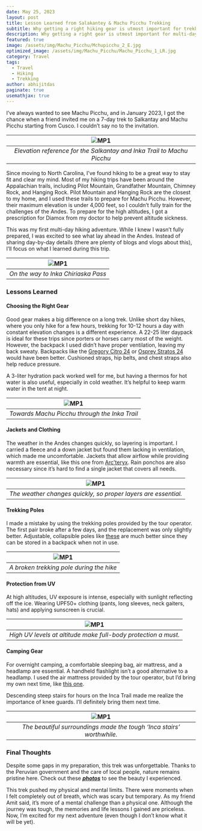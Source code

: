```yaml
---
date: May 25, 2023
layout: post
title: Lesson Learned from Salakantey & Machu Picchu Trekking
subtitle: Why getting a right hiking gear is utmost important for trekking
description: Why getting a right gear is utmost important for multi-day hiking
featured: true
image: /assets/img/Machu_Picchu/Mchupicchu_2_E.jpg
optimized_image: /assets/img/Machu_Picchu/Machu_Picchu_1_LR.jpg
category: Travel
tags:
  - Travel
  - Hiking
  - Trekking
author: abhijitdas
paginate: true
usemathjax: true
---
```


I’ve always wanted to see Machu Picchu, and in January 2023, I got the chance when a friend invited me on a 7-day trek to Salkantay and Machu Picchu starting from Cusco. I couldn’t say no to the invitation.

| ![MP1](\assets\img\Machu_Picchu\MP_Summary.png) |
|:--:|
| *Elevation reference for the Salkantay and Inka Trail to Machu Picchu* |

Since moving to North Carolina, I’ve found hiking to be a great way to stay fit and clear my mind. Most of my hiking trips have been around the Appalachian trails, including Pilot Mountain, Grandfather Mountain, Chimney Rock, and Hanging Rock. Pilot Mountain and Hanging Rock are the closest to my home, and I used these trails to prepare for Machu Picchu. However, their maximum elevation is under 4,000 feet, so I couldn’t fully train for the challenges of the Andes. To prepare for the high altitudes, I got a prescription for Diamox from my doctor to help prevent altitude sickness.

This was my first multi-day hiking adventure. While I knew I wasn’t fully prepared, I was excited to see what lay ahead in the Andes. Instead of sharing day-by-day details (there are plenty of blogs and vlogs about this), I’ll focus on what I learned during this trip.

| ![MP1](\assets\img\Machu_Picchu\Mchupicchu_3_E.jpg) |
|:--:|
| *On the way to Inka Chiriaska Pass* |

### Lessons Learned

#### Choosing the Right Gear
Good gear makes a big difference on a long trek. Unlike short day hikes, where you only hike for a few hours, trekking for 10-12 hours a day with constant elevation changes is a different experience. A 22-25 liter daypack is ideal for these trips since porters or horses carry most of the weight. However, the backpack I used didn’t have proper ventilation, leaving my back sweaty. Backpacks like the [Gregory Citro 24](https://www.gregorypacks.com/packs-bags/hydration-packs/citro-24-h2o-126894XXXX.html) or [Osprey Stratos 24](https://www.osprey.com/us/en/product/stratos-24-STRATOS24S22.html) would have been better. Cushioned straps, hip belts, and chest straps also help reduce pressure. 

A 3-liter hydration pack worked well for me, but having a thermos for hot water is also useful, especially in cold weather. It’s helpful to keep warm water in the tent at night.

| ![MP1](\assets\img\Machu_Picchu\Mchupicchu_5e.jpg) |
|:--:|
| *Towards Machu Picchu through the Inka Trail* |

#### Jackets and Clothing
The weather in the Andes changes quickly, so layering is important. I carried a fleece and a down jacket but found them lacking in ventilation, which made me uncomfortable. Jackets that allow airflow while providing warmth are essential, like this one from [Arc'teryx](https://www.rei.com/product/185627/arcteryx-atom-sl-insulated-hoodie-mens). Rain ponchos are also necessary since it’s hard to find a single jacket that covers all needs.

| ![MP1](\assets\img\Machu_Picchu\Mchupicchu_9e.jpg) |
|:--:|
| *The weather changes quickly, so proper layers are essential.* |

#### Trekking Poles
I made a mistake by using the trekking poles provided by the tour operator. The first pair broke after a few days, and the replacement was only slightly better. Adjustable, collapsible poles like [these](https://www.rei.com/product/202396/black-diamond-distance-z-trekking-poles-pair) are much better since they can be stored in a backpack when not in use.

| ![MP1](\assets\img\Machu_Picchu\Mchupicchu_6.jpg) |
|:--:|
| *A broken trekking pole during the hike* |

#### Protection from UV
At high altitudes, UV exposure is intense, especially with sunlight reflecting off the ice. Wearing UPF50+ clothing (pants, long sleeves, neck gaiters, hats) and applying sunscreen is crucial.

| ![MP1](\assets\img\Machu_Picchu\Mchupicchu_7e.jpg) |
|:--:|
| *High UV levels at altitude make full-body protection a must.* |

#### Camping Gear
For overnight camping, a comfortable sleeping bag, air mattress, and a headlamp are essential. A handheld flashlight isn’t a good alternative to a headlamp. I used the air mattress provided by the tour operator, but I’d bring my own next time, like [this one](https://www.amazon.com/Tame-Lands-Camping-Sleeping-Pad/dp/B08KFQN25X/ref=sr_1_5).

Descending steep stairs for hours on the Inca Trail made me realize the importance of knee guards. I’ll definitely bring them next time.

| ![MP1](\assets\img\Machu_Picchu\Mchupicchu_10.jpg) |
|:--:|
| *The beautiful surroundings made the tough ‘Inca stairs’ worthwhile.* |

### Final Thoughts
Despite some gaps in my preparation, this trek was unforgettable. Thanks to the Peruvian government and the care of local people, nature remains pristine here. Check out these [***photos***](https://www.amazon.com/photos/shared/1CjQLNc3SE-_QhSXKA64Pw.F_r2vUnl07Nx2-9Syj-pao) to see the beauty I experienced.

This trek pushed my physical and mental limits. There were moments when I felt completely out of breath, which was scary but temporary. As my friend Amit said, it’s more of a mental challenge than a physical one. Although the journey was tough, the memories and life lessons I gained are priceless. Now, I’m excited for my next adventure (even though I don’t know what it will be yet).









